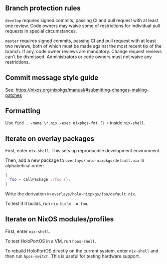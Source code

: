 ## Branch protection rules

`develop` requires signed commits, passing CI and pull request with at least
one review. Code owners may waive some of restrictions for individual pull
requests in special circumstances.

`master` requires signed commits, passing CI and pull request with at least two
reviews, both of which must be made against the most recent tip of the branch.
If any, code owner reviews are mandatory. Change request reviews can't be
dismissed. Administrators or code owners must not waive any restrictions.

## Commit message style guide

See: https://nixos.org/nixpkgs/manual/#submitting-changes-making-patches

## Formatting

Use `find . -name \*.nix -exec nixpkgs-fmt {} +` inside `nix-shell`.

## Iterate on overlay packages

First, enter `nix-shell`. This sets up reproducible development environment.

Then, add a new package to `overlays/holo-nixpkgs/default.nix` in alphabetical order:

```nix
{
  foo = callPackage ./foo {};
}
```

Write the derivation in `overlays/holo-nixpkgs/foo/default.nix`.

To test if it builds, run `nix-build -A foo`.

## Iterate on NixOS modules/profiles

First, enter `nix-shell`.

To test HoloPortOS in a VM, run `hpos-shell`.

To rebuild HoloPortOS directly on the current system, enter `nix-shell` and
then run `hpos-switch`. This is useful for testing hardware support.
